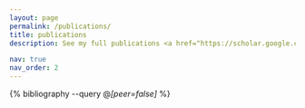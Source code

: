 ```yaml
---
layout: page
permalink: /publications/
title: publications
description: See my full publications <a href="https://scholar.google.com/citations?user=HIh0x_wAAAAJ"><b>here</b></a>.

nav: true
nav_order: 2
---
```


<!-- _pages/publications.md -->
<div class="publications">

{% bibliography --query @*[peer=false]* %}

</div>
